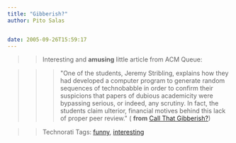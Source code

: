 ```yaml
---
title: "Gibberish?"
author: Pito Salas


date: 2005-09-26T15:59:17
---
```



>>

>> Interesting and **amusing** little article from ACM Queue:

>>

>>> "One of the students, Jeremy Stribling, explains how they had developed a
computer program to generate random sequences of technobabble in order to
confirm their suspicions that papers of dubious academicity were bypassing
serious, or indeed, any scrutiny. In fact, the students claim ulterior,
financial motives behind this lack of proper peer review." ( **from** [Call
That
Gibberish?](<http://acmqueue.com/modules.php?name=Content&pa=showpage&pid=325>))

>>

>> Technorati Tags: [funny](<http://www.technorati.com/tag/funny>),
[interesting](<http://www.technorati.com/tag/interesting>)


